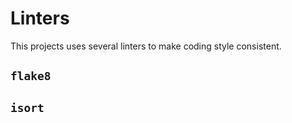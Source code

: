 # Linters

This projects uses several linters to make coding style consistent.


## `flake8`




## `isort`

